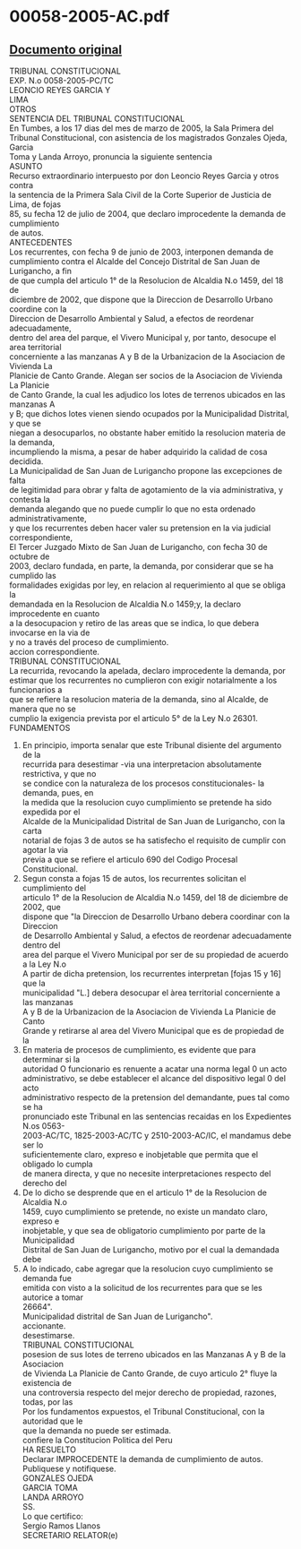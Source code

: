 
00058-2005-AC.pdf
=================
  
[Documento original](https://tc.gob.pe/jurisprudencia/2006/00058-2005-AC.pdf)  
---  
TRIBUNAL CONSTITUCIONAL  
EXP. N.o 0058-2005-PC/TC  
LEONCIO REYES GARCIA Y  
LIMA  
OTROS  
SENTENCIA DEL TRIBUNAL CONSTITUCIONAL  
En Tumbes, a los 17 dias del mes de marzo de 2005, la Sala Primera del  
Tribunal Constitucional, con asistencia de los magistrados Gonzales Ojeda, Garcia  
Toma y Landa Arroyo, pronuncia la siguiente sentencia  
ASUNTO  
Recurso extraordinario interpuesto por don Leoncio Reyes Garcia y otros contra  
la sentencia de la Primera Sala Civil de la Corte Superior de Justicia de Lima, de fojas  
85, su fecha 12 de julio de 2004, que declaro improcedente la demanda de cumplimiento  
de autos.  
ANTECEDENTES  
Los recurrentes, con fecha 9 de junio de 2003, interponen demanda de  
cumplimiento contra el Alcalde del Concejo Distrital de San Juan de Lurigancho, a fin  
de que cumpla del articulo 1° de la Resolucion de Alcaldia N.o 1459, del 18 de  
diciembre de 2002, que dispone que la Direccion de Desarrollo Urbano coordine con la  
Direccion de Desarrollo Ambiental y Salud, a efectos de reordenar adecuadamente,  
dentro del area del parque, el Vivero Municipal y, por tanto, desocupe el area territorial  
concerniente a las manzanas A y B de la Urbanizacion de la Asociacion de Vivienda La  
Planicie de Canto Grande. Alegan ser socios de la Asociacion de Vivienda La Planicie  
de Canto Grande, la cual les adjudico los lotes de terrenos ubicados en las manzanas A  
y B; que dichos lotes vienen siendo ocupados por la Municipalidad Distrital, y que se  
niegan a desocuparlos, no obstante haber emitido la resolucion materia de la demanda,  
incumpliendo la misma, a pesar de haber adquirido la calidad de cosa decidida.  
La Municipalidad de San Juan de Lurigancho propone las excepciones de falta  
de legitimidad para obrar y falta de agotamiento de la via administrativa, y contesta la  
demanda alegando que no puede cumplir lo que no esta ordenado administrativamente,  
y que los recurrentes deben hacer valer su pretension en la via judicial correspondiente,  
El Tercer Juzgado Mixto de San Juan de Lurigancho, con fecha 30 de octubre de  
2003, declaro fundada, en parte, la demanda, por considerar que se ha cumplido las  
formalidades exigidas por ley, en relacion al requerimiento al que se obliga la  
demandada en la Resolucion de Alcaldia N.o 1459;y, la declaro improcedente en cuanto  
a la desocupacion y retiro de las areas que se indica, lo que debera invocarse en la via de  
y no a través del proceso de cumplimiento.  
accion correspondiente.  
TRIBUNAL CONSTITUCIONAL  
La recurrida, revocando la apelada, declaro improcedente la demanda, por  
estimar que los recurrentes no cumplieron con exigir notarialmente a los funcionarios a  
que se refiere la resolucion materia de la demanda, sino al Alcalde, de manera que no se  
cumplio la exigencia prevista por el articulo 5° de la Ley N.o 26301.  
FUNDAMENTOS  
1. En principio, importa senalar que este Tribunal disiente del argumento de la  
recurrida para desestimar -via una interpretacion absolutamente restrictiva, y que no  
se condice con la naturaleza de los procesos constitucionales- la demanda, pues, en  
la medida que la resolucion cuyo cumplimiento se pretende ha sido expedida por el  
Alcalde de la Municipalidad Distrital de San Juan de Lurigancho, con la carta  
notarial de fojas 3 de autos se ha satisfecho el requisito de cumplir con agotar la via  
previa a que se refiere el articulo 690 del Codigo Procesal Constitucional.  
2. Segun consta a fojas 15 de autos, los recurrentes solicitan el cumplimiento del  
articulo 1° de la Resolucion de Alcaldia N.o 1459, del 18 de diciembre de 2002, que  
dispone que "la Direccion de Desarrollo Urbano debera coordinar con la Direccion  
de Desarrollo Ambiental y Salud, a efectos de reordenar adecuadamente dentro del  
area del parque el Vivero Municipal por ser de su propiedad de acuerdo a la Ley N.o  
A partir de dicha pretension, los recurrentes interpretan [fojas 15 y 16] que la  
municipalidad "L.] debera desocupar el àrea territorial concerniente a las manzanas  
A y B de la Urbanizacion de la Asociacion de Vivienda La Planicie de Canto  
Grande y retirarse al area del Vivero Municipal que es de propiedad de la  
4. En materia de procesos de cumplimiento, es evidente que para determinar si la  
autoridad O funcionario es renuente a acatar una norma legal 0 un acto  
administrativo, se debe establecer el alcance del dispositivo legal 0 del acto  
administrativo respecto de la pretension del demandante, pues tal como se ha  
pronunciado este Tribunal en las sentencias recaidas en los Expedientes N.os 0563-  
2003-AC/TC, 1825-2003-AC/TC y 2510-2003-AC/IC, el mandamus debe ser lo  
suficientemente claro, expreso e inobjetable que permita que el obligado lo cumpla  
de manera directa, y que no necesite interpretaciones respecto del derecho del  
5. De lo dicho se desprende que en el articulo 1° de la Resolucion de Alcaldia N.o  
1459, cuyo cumplimiento se pretende, no existe un mandato claro, expreso e  
inobjetable, y que sea de obligatorio cumplimiento por parte de la Municipalidad  
Distrital de San Juan de Lurigancho, motivo por el cual la demandada debe  
6. A lo indicado, cabe agregar que la resolucion cuyo cumplimiento se demanda fue  
emitida con visto a la solicitud de los recurrentes para que se les autorice a tomar  
26664".  
Municipalidad distrital de San Juan de Lurigancho".  
accionante.  
desestimarse.  
TRIBUNAL CONSTITUCIONAL  
posesion de sus lotes de terreno ubicados en las Manzanas A y B de la Asociacion  
de Vivienda La Planicie de Canto Grande, de cuyo articulo 2° fluye la existencia de  
una controversia respecto del mejor derecho de propiedad, razones, todas, por las  
Por los fundamentos expuestos, el Tribunal Constitucional, con la autoridad que le  
que la demanda no puede ser estimada.  
confiere la Constitucion Politica del Peru  
HA RESUELTO  
Declarar IMPROCEDENTE la demanda de cumplimiento de autos.  
Publiquese y notifiquese.  
GONZALES OJEDA  
GARCIA TOMA  
LANDA ARROYO  
SS.  
Lo que certifico:  
Sergio Ramos Llanos  
SECRETARIO RELATOR(e)
